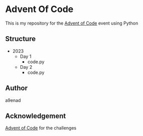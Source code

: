 # Advent Of Code
This is my repository for the [Advent of Code](https://adventofcode.com/) event using Python

## Structure
- 2023
  - Day 1
    - code.py
  - Day 2
    - code.py
   
## Author
a9enad

## Acknowledgement
[Advent of Code](https://adventofcode.com/) for the challenges
